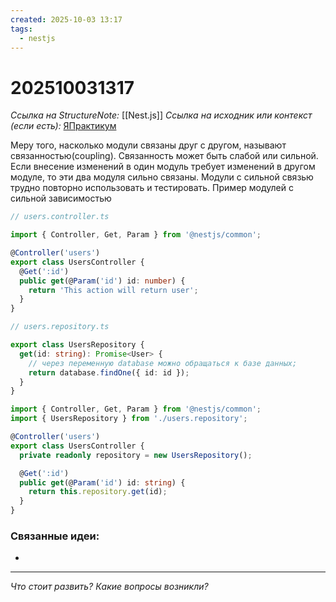 ```yaml
---
created: 2025-10-03 13:17
tags:
  - nestjs
---
```

# 202510031317
*Ссылка на StructureNote:* [[Nest.js]]
*Ссылка на исходник или контекст (если есть):* [ЯПрактикум](https://practicum.yandex.ru/trainer/backend-nodejs/lesson/8ab54f1a-884d-49fd-9ddd-61c4c96b35a7/)

Меру того, насколько модули связаны друг с другом, называют связанностью(coupling).
Связанность может быть слабой или сильной. Если внесение изменений в один модуль требует изменений в другом модуле, то эти два модуля сильно связаны. Модули с сильной связью трудно повторно использовать и тестировать.
Пример модулей с сильной зависимостью
```ts
// users.controller.ts

import { Controller, Get, Param } from '@nestjs/common';

@Controller('users')
export class UsersController {
  @Get(':id')
  public get(@Param('id') id: number) {
    return 'This action will return user';
  }
}
```

```ts
// users.repository.ts

export class UsersRepository {
  get(id: string): Promise<User> {
    // через переменную database можно обращаться к базе данных;
    return database.findOne({ id: id });
  }
}
```

```ts
import { Controller, Get, Param } from '@nestjs/common';
import { UsersRepository } from './users.repository';

@Controller('users')
export class UsersController {
  private readonly repository = new UsersRepository();

  @Get(':id')
  public get(@Param('id') id: string) {
    return this.repository.get(id);
  }
}
```

### Связанные идеи:
* 
---

*Что стоит развить? Какие вопросы возникли?*